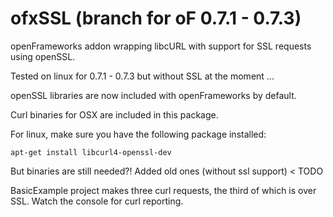 ofxSSL (branch for oF 0.7.1 - 0.7.3)
======

openFrameworks addon wrapping libcURL with support for SSL requests using openSSL.

Tested on linux for 0.7.1 - 0.7.3 but without SSL at the moment ...

openSSL libraries are now included with openFrameworks by default.

Curl binaries for OSX are included in this package.

For linux, make sure you have the following package installed:

`apt-get install libcurl4-openssl-dev`

But binaries are still needed?! Added old ones (without ssl support) < TODO

BasicExample project makes three curl requests, the third of which is over SSL.  Watch the console for curl reporting.


